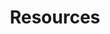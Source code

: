 ---
title: "Resources"
weight: 6
type: docs
description: >
  Collection of standalone guides and tutorials.
---